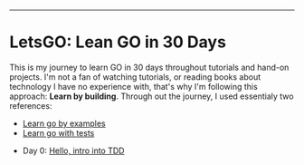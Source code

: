 <p align="center"><img src"https://upload.wikimedia.org/wikipedia/commons/thumb/0/05/Go_Logo_Blue.svg/1200px-Go_Logo_Blue.svg.png" width="100%"></p>

<hr />

# LetsGO: Lean GO in 30 Days

This is my journey to learn GO in 30 days throughout tutorials and hand-on projects. I'm not a fan of watching tutorials, or reading books about technology I have no experience with, that's why I'm following this approach: **Learn by building**. Through out the journey, I used essentialy two references:
- [Learn go by examples](https://gobyexample.com/)
- [Learn go with tests](https://github.com/quii/learn-go-with-tests)
  
* Day 0: [Hello, intro into TDD](./Day-0/)